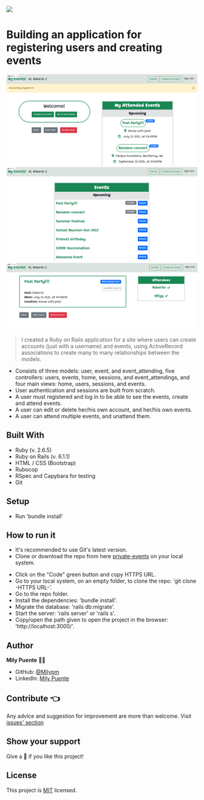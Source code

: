 ![](https://img.shields.io/badge/Microverse-blueviolet)
# Building an application for registering users and creating events


![img_1](./app/assets/app-images/img1.png)
![img_2](./app/assets/app-images/img2.png)
![img_3](./app/assets/app-images/img3.png)


> I created a Ruby on Rails application for a site where users can create accounts (just with a username) and events, using ActiveRecord associations to create many to many relationships between the models.

- Consists of three models: user, event, and event_attending, five controllers: users, events, home, sessions, and event_attendings, and four main views: home, users, sessions, and events.
- User authentication and sessions are built from scratch.
- A user must registered and log in to be able to see the events, create and attend events.
- A user can edit or delete her/his own account, and her/his own events.
- A user can attend multiple events, and unattend them.

## Built With
- Ruby (v. 2.6.5)
- Ruby on Rails (v. 6.1.1)
- HTML / CSS (Bootstrap)
- Rubocop
- RSpec and Capybara for testing
- Git
 
## Setup
- Run 'bundle install'
 
## How to run it
* It's recommended to use Git's latest version.
* Clone or download the repo from here [private-events](https://github.com/Milypm/private-events.git) on your local system.
- Click on the "Code" green button and copy HTTPS URL.
- Go to your local system, on an empty folder, to clone the repo: 'git clone -HTTPS URL-'.
- Go to the repo folder.
- Install the dependencies: 'bundle install'.
- Migrate the database: 'rails db:migrate'.
- Start the server: 'rails server' or 'rails s'.
- Copy/open the path given to open the project in the browser: 'http://localhost:3000/'.
 
## Author
**Mily Puente** :woman_technologist:
- GitHub: [@Milypm](https://github.com/Milypm)
- LinkedIn: [Mily Puente](https://www.linkedin.com/in/milypuentem/)
 
## Contribute :point_left:
Any advice and suggestion for improvement are more than welcome.
Visit [issues' section](https://github.com/Milypm/private-events/issues)

## Show your support
Give a :star2: if you like this project!

## License
<p>This project is <a href="../feature/LICENSE">MIT</a> licensed.</p>